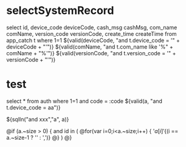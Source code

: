 selectSystemRecord
===
select id,
device_code deviceCode,
cash_msg cashMsg,
com_name comName,
version_code versionCode,
create_time createTime
from app_catch t where 1=1
${valid(deviceCode, "and t.device_code = '" + deviceCode + "'")}
${valid(comName, "and t.com_name like '%" + comName + "%'")}
${valid(versionCode, "and t.version_code = '" + versionCode + "'")}

test
===
select * from auth
where 1=1
and code = :code
${valid(a, "and t.device_code = aa")}

${sqlIn("and xxx","a", a)}

@if (a.~size > 0) {
and id in (
    @for(var i=0;i<a.~size;i++) {
'${a[i]}'${(i == a.~size-1 ? '' : ',')}
    @}
)
@}
